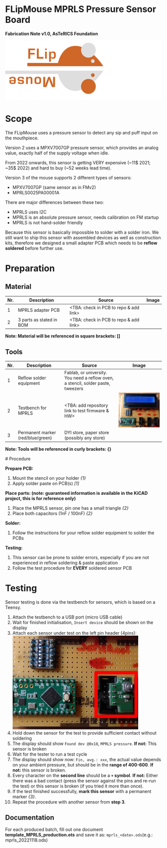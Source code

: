 # FLipMouse MPRLS Pressure Sensor Board

**Fabrication Note v1.0, AsTeRICS Foundation**

![FLipMouseLogo](./img/flipmouseLogo.png)

# Scope

The FLipMouse uses a pressure sensor to detect any sip and puff input on the mouthpiece.

Version 2 uses a MPXV7007GP pressure sensor, which provides an analog value, exactly half of the supply voltage when idle.

From 2022 onwards, this sensor is getting VERY expensive (~11$ 2021; ~35$ 2022) and hard to buy (~52 weeks lead time).

Version 3 of the mouse supports 2 different types of sensors:

* MPXV7007GP (same sensor as in FMv2)
* MPRLS0025PA00001A

There are major differences between these two:

* MPRLS uses I2C
* MPRLS is an absolute pressure sensor, needs calibration on FM startup
* MPRLS is not hand-solder friendly

Because this sensor is basically impossible to solder with a solder iron. We still want to ship this sensor with assembled devices as well as construction kits, therefore we designed a small adapter PCB which needs to be __reflow soldered__ before further use.

# Preparation

## Material

| Nr.  | Description              | Source                                 | Image |
| ---- | ------------------------ | -------------------------------------- | ----- |
| 1    | MPRLS adapter PCB        | <TBA: check in PCB to repo & add link> |       |
| 2    | 3 parts as stated in BOM | <TBA: check in PCB to repo & add link> |       |

__Note: Material will be referenced in square brackets: []__

## Tools

| Nr.  | Description                       | Source                                                       | Image                                             |
| ---- | --------------------------------- | ------------------------------------------------------------ | ------------------------------------------------- |
| 1    | Reflow solder equipment           | Fablab, or university. You need a reflow oven, a stencil, solder paste, tweezers |                                                   |
| 2    | Testbench for MPRLS               | <TBA: add repository link to test firmware & HW>             | ![Picture of sensor testbench](img/testbench.jpg) |
| 3    | Permanent marker (red/blue/green) | DYI store, paper store (possibly any store)                  |                                                   |

__Note: Tools will be referenced in curly brackets: {}__

<div style="page-break-after: always; break-after: page;"></div>
# Procedure

__Prepare PCB:__

1. Mount the stencil on your holder _{1}_
1. Apply solder paste on PCB(s) _[1]_

__Place parts: (note: guaranteed information is available in the KiCAD project, this is for reference only)__

1. Place the MPRLS sensor, pin one has a small triangle _{2}_
2. Place both capacitors (1nF / 100nF) _{2}_

__Solder:__

1. Follow the instructions for your reflow solder equipment to solder the PCBs

__Testing:__

1. This sensor can be prone to solder errors, especially if you are not experienced in reflow soldering & paste application
2. Follow the test procedure for __EVERY__ soldered sensor PCB



# Testing

Sensor testing is done via the testbench for sensors, which is based on a Teensy.

1. Attach the testbench to a USB port (micro USB cable)
2. Wait for finished initialisation, `Insert device` should be shown on the display
3. Attach each sensor under test on the left pin header (4pins): ![sensor connected on the testbench](img/sensorattached.jpg)
4. Hold down the sensor for the test to provide sufficient contact without soldering
5. The display should show `Found dev @0x18`, `MPRLS pressure`. __If not:__ This sensor is broken
6. Wait for the tester to run a test cycle
7. The display should show now: `Fin, avg.: xxx`, the actual value depends on your ambient pressure, but should be in the __range of 400-600__. __If not:__ this sensor is broken.
8. Every character on the __second line__ should be a __`+` symbol__. __If not:__ Either there was a bad contact (press the sensor against the pins and re-run the test) or this sensor is broken (if you tried it more than once).
9. If the test finished successfully, __mark this sensor__ with a permanent marker _{3}_.
10. Repeat the procedure with another sensor from __step 3__.

## Documentation

For each produced batch, fill out one document __template_MPRLS_production.ots__ and save it as: `mprls_<date>.ods`(e.g.: mprls_20221118.ods)
